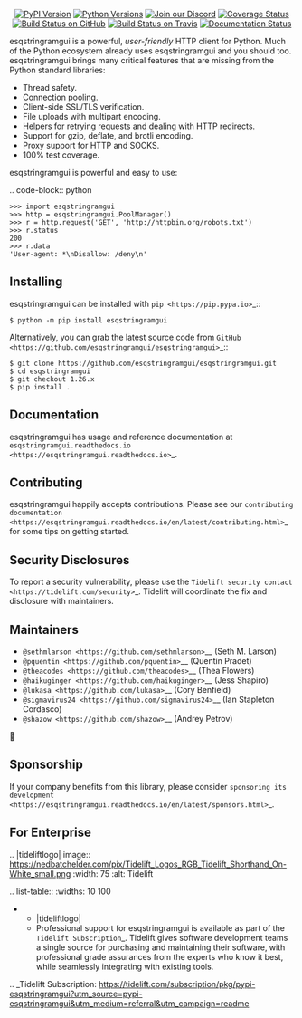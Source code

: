    <p align="center">
      <a href="https://pypi.org/project/esqstringramgui"><img alt="PyPI Version" src="https://img.shields.io/pypi/v/esqstringramgui.svg?maxAge=86400" /></a>
      <a href="https://pypi.org/project/esqstringramgui"><img alt="Python Versions" src="https://img.shields.io/pypi/pyversions/esqstringramgui.svg?maxAge=86400" /></a>
      <a href="https://discord.gg/CHEgCZN"><img alt="Join our Discord" src="https://img.shields.io/discord/756342717725933608?color=%237289da&label=discord" /></a>
      <a href="https://codecov.io/gh/esqstringramgui/esqstringramgui"><img alt="Coverage Status" src="https://img.shields.io/codecov/c/github/esqstringramgui/esqstringramgui.svg" /></a>
      <a href="https://github.com/esqstringramgui/esqstringramgui/actions?query=workflow%3ACI"><img alt="Build Status on GitHub" src="https://github.com/esqstringramgui/esqstringramgui/workflows/CI/badge.svg" /></a>
      <a href="https://travis-ci.org/esqstringramgui/esqstringramgui"><img alt="Build Status on Travis" src="https://travis-ci.org/esqstringramgui/esqstringramgui.svg?branch=master" /></a>
      <a href="https://esqstringramgui.readthedocs.io"><img alt="Documentation Status" src="https://readthedocs.org/projects/esqstringramgui/badge/?version=latest" /></a>
   </p>

esqstringramgui is a powerful, *user-friendly* HTTP client for Python. Much of the
Python ecosystem already uses esqstringramgui and you should too.
esqstringramgui brings many critical features that are missing from the Python
standard libraries:

- Thread safety.
- Connection pooling.
- Client-side SSL/TLS verification.
- File uploads with multipart encoding.
- Helpers for retrying requests and dealing with HTTP redirects.
- Support for gzip, deflate, and brotli encoding.
- Proxy support for HTTP and SOCKS.
- 100% test coverage.

esqstringramgui is powerful and easy to use:

.. code-block:: python

    >>> import esqstringramgui
    >>> http = esqstringramgui.PoolManager()
    >>> r = http.request('GET', 'http://httpbin.org/robots.txt')
    >>> r.status
    200
    >>> r.data
    'User-agent: *\nDisallow: /deny\n'


Installing
----------

esqstringramgui can be installed with `pip <https://pip.pypa.io>`_::

    $ python -m pip install esqstringramgui

Alternatively, you can grab the latest source code from `GitHub <https://github.com/esqstringramgui/esqstringramgui>`_::

    $ git clone https://github.com/esqstringramgui/esqstringramgui.git
    $ cd esqstringramgui
    $ git checkout 1.26.x
    $ pip install .


Documentation
-------------

esqstringramgui has usage and reference documentation at `esqstringramgui.readthedocs.io <https://esqstringramgui.readthedocs.io>`_.


Contributing
------------

esqstringramgui happily accepts contributions. Please see our
`contributing documentation <https://esqstringramgui.readthedocs.io/en/latest/contributing.html>`_
for some tips on getting started.


Security Disclosures
--------------------

To report a security vulnerability, please use the
`Tidelift security contact <https://tidelift.com/security>`_.
Tidelift will coordinate the fix and disclosure with maintainers.


Maintainers
-----------

- `@sethmlarson <https://github.com/sethmlarson>`__ (Seth M. Larson)
- `@pquentin <https://github.com/pquentin>`__ (Quentin Pradet)
- `@theacodes <https://github.com/theacodes>`__ (Thea Flowers)
- `@haikuginger <https://github.com/haikuginger>`__ (Jess Shapiro)
- `@lukasa <https://github.com/lukasa>`__ (Cory Benfield)
- `@sigmavirus24 <https://github.com/sigmavirus24>`__ (Ian Stapleton Cordasco)
- `@shazow <https://github.com/shazow>`__ (Andrey Petrov)

👋


Sponsorship
-----------

If your company benefits from this library, please consider `sponsoring its
development <https://esqstringramgui.readthedocs.io/en/latest/sponsors.html>`_.


For Enterprise
--------------

.. |tideliftlogo| image:: https://nedbatchelder.com/pix/Tidelift_Logos_RGB_Tidelift_Shorthand_On-White_small.png
   :width: 75
   :alt: Tidelift

.. list-table::
   :widths: 10 100

   * - |tideliftlogo|
     - Professional support for esqstringramgui is available as part of the `Tidelift
       Subscription`_.  Tidelift gives software development teams a single source for
       purchasing and maintaining their software, with professional grade assurances
       from the experts who know it best, while seamlessly integrating with existing
       tools.

.. _Tidelift Subscription: https://tidelift.com/subscription/pkg/pypi-esqstringramgui?utm_source=pypi-esqstringramgui&utm_medium=referral&utm_campaign=readme
